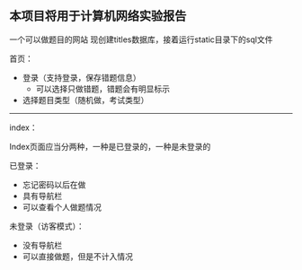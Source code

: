 ## 本项目将用于计算机网络实验报告

一个可以做题目的网站
现创建titles数据库，接着运行static目录下的sql文件

首页：
- 登录（支持登录，保存错题信息）
    - 可以选择只做错题，错题会有明显标示
- 选择题目类型（随机做，考试类型）
----
index：

Index页面应当分两种，一种是已登录的，一种是未登录的

已登录：   
- 忘记密码以后在做
- 具有导航栏
- 可以查看个人做题情况

未登录（访客模式）：
- 没有导航栏
- 可以直接做题，但是不计入情况
